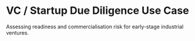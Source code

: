 # VC / Startup Due Diligence Use Case

Assessing readiness and commercialisation risk for early-stage industrial ventures.